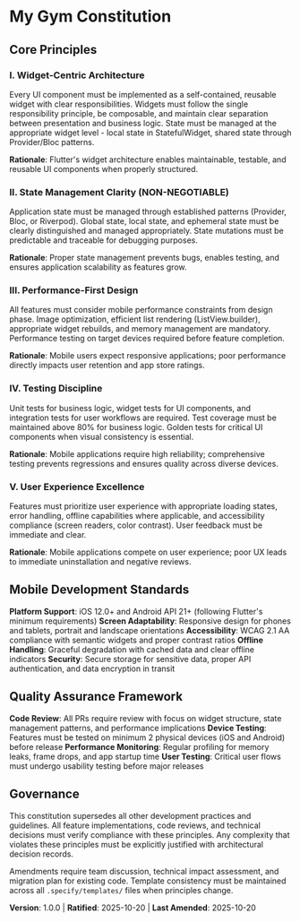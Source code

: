 <!--
Sync Impact Report:
- Version change: Initial → 1.0.0
- New constitution for Flutter mobile application
- Added principles: Widget-Centric Architecture, State Management Clarity, Performance-First Design, Testing Discipline, User Experience Excellence
- Added sections: Mobile Development Standards, Quality Assurance Framework
- Templates requiring updates: ✅ tasks-template.md updated (testing requirements, Flutter paths)
- Follow-up TODOs: None
-->

# My Gym Constitution

## Core Principles

### I. Widget-Centric Architecture
Every UI component must be implemented as a self-contained, reusable widget with clear responsibilities. Widgets must follow the single responsibility principle, be composable, and maintain clear separation between presentation and business logic. State must be managed at the appropriate widget level - local state in StatefulWidget, shared state through Provider/Bloc patterns.

**Rationale**: Flutter's widget architecture enables maintainable, testable, and reusable UI components when properly structured.

### II. State Management Clarity (NON-NEGOTIABLE)
Application state must be managed through established patterns (Provider, Bloc, or Riverpod). Global state, local state, and ephemeral state must be clearly distinguished and managed appropriately. State mutations must be predictable and traceable for debugging purposes.

**Rationale**: Proper state management prevents bugs, enables testing, and ensures application scalability as features grow.

### III. Performance-First Design
All features must consider mobile performance constraints from design phase. Image optimization, efficient list rendering (ListView.builder), appropriate widget rebuilds, and memory management are mandatory. Performance testing on target devices required before feature completion.

**Rationale**: Mobile users expect responsive applications; poor performance directly impacts user retention and app store ratings.

### IV. Testing Discipline
Unit tests for business logic, widget tests for UI components, and integration tests for user workflows are required. Test coverage must be maintained above 80% for business logic. Golden tests for critical UI components when visual consistency is essential.

**Rationale**: Mobile applications require high reliability; comprehensive testing prevents regressions and ensures quality across diverse devices.

### V. User Experience Excellence
Features must prioritize user experience with appropriate loading states, error handling, offline capabilities where applicable, and accessibility compliance (screen readers, color contrast). User feedback must be immediate and clear.

**Rationale**: Mobile applications compete on user experience; poor UX leads to immediate uninstallation and negative reviews.

## Mobile Development Standards

**Platform Support**: iOS 12.0+ and Android API 21+ (following Flutter's minimum requirements)
**Screen Adaptability**: Responsive design for phones and tablets, portrait and landscape orientations
**Accessibility**: WCAG 2.1 AA compliance with semantic widgets and proper contrast ratios
**Offline Handling**: Graceful degradation with cached data and clear offline indicators
**Security**: Secure storage for sensitive data, proper API authentication, and data encryption in transit

## Quality Assurance Framework

**Code Review**: All PRs require review with focus on widget structure, state management patterns, and performance implications
**Device Testing**: Features must be tested on minimum 2 physical devices (iOS and Android) before release
**Performance Monitoring**: Regular profiling for memory leaks, frame drops, and app startup time
**User Testing**: Critical user flows must undergo usability testing before major releases

## Governance

This constitution supersedes all other development practices and guidelines. All feature implementations, code reviews, and technical decisions must verify compliance with these principles. Any complexity that violates these principles must be explicitly justified with architectural decision records.

Amendments require team discussion, technical impact assessment, and migration plan for existing code. Template consistency must be maintained across all `.specify/templates/` files when principles change.

**Version**: 1.0.0 | **Ratified**: 2025-10-20 | **Last Amended**: 2025-10-20
